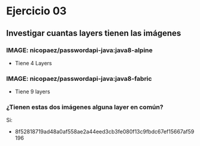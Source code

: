 # Ejercicio 03

## Investigar cuantas layers tienen las imágenes

### IMAGE: nicopaez/passwordapi-java:java8-alpine 

- Tiene 4 Layers

### IMAGE: nicopaez/passwordapi-java:java8-fabric

- Tiene 9 layers

### ¿Tienen estas dos imágenes alguna layer en común?

Si: 

- 8f52818719ad48a0af558ae2a44eed3cb3fe080f13c9fbdc67ef15667af59196